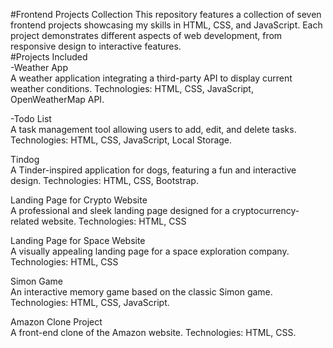 #Frontend Projects Collection
This repository features a collection of seven frontend projects showcasing my skills in HTML, CSS, and JavaScript. Each project demonstrates different aspects of web development, from responsive design to interactive features.
<br>
#Projects Included
<br>
-Weather App<br>
A weather application integrating a third-party API to display current weather conditions.
Technologies: HTML, CSS, JavaScript, OpenWeatherMap API.<br>

-Todo List<br>
A task management tool allowing users to add, edit, and delete tasks.
Technologies: HTML, CSS, JavaScript, Local Storage.<br>

Tindog<br>
A Tinder-inspired application for dogs, featuring a fun and interactive design.
Technologies: HTML, CSS, Bootstrap.<br>

Landing Page for Crypto Website<br>
A professional and sleek landing page designed for a cryptocurrency-related website.
Technologies: HTML, CSS<br>

Landing Page for Space Website<br>
A visually appealing landing page for a space exploration company.
Technologies: HTML, CSS<br>

Simon Game<br>
An interactive memory game based on the classic Simon game.
Technologies: HTML, CSS, JavaScript.<br>

Amazon Clone Project<br>
A front-end clone of the Amazon website.
Technologies: HTML, CSS.<br>

